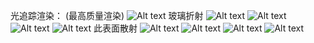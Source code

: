 光追踪渲染：
(最高质量渲染)
![Alt text](./picture/Snipaste_2023-10-20_17-50-55.png)
玻璃折射
![Alt text](./picture/Snipaste_2023-10-20_17-38-22.png)
![Alt text](./picture/Snipaste_2023-10-20_17-38-51.png)
![Alt text](./picture/Snipaste_2023-10-20_17-38-59.png)
![Alt text](./picture/Snipaste_2023-10-20_17-39-23.png)
此表面散射
![Alt text](./picture/Snipaste_2023-10-19_22-46-16.png)
 ![Alt text](./picture/Snipaste_2023-10-19_22-46-55.png) 
 ![Alt text](./picture/Snipaste_2023-10-19_22-47-55.png)
 ![Alt text](./picture/Snipaste_2023-10-20_17-50-36.png)